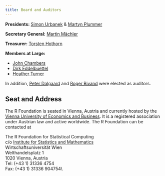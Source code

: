 ```yaml
---
title: Board and Auditors
---
```


__Presidents:__ [Simon Urbanek](http://urbanek.info) & [Martyn Plummer](http://www.iarc.fr/en/staffdirectory/displaystaff.php?id=10118)

__Secretary General:__ [Martin Mächler](http://stat.ethz.ch/people/maechler)

__Treasurer:__ [Torsten Hothorn](http://user.math.uzh.ch/hothorn/)

__Members at Large:__

* [John Chambers](http://statweb.stanford.edu/~jmc4/)
* [Dirk Eddelbuettel](http://dirk.eddelbuettel.com)
* [Heather Turner](http://www.heatherturner.net)

In addition, [Peter Dalgaard](http://www.cbs.dk/en/research/departments-and-centres/department-of-finance/staff/pdmes) and [Roger Bivand](http://www.nhh.no/en/research-faculty/department-of-economics/sam/cv/bivand--roger-s.aspx) were elected as auditors.

## Seat and Address

The R Foundation is seated in Vienna, Austria and currently hosted by the [Vienna University of Economics and Business](http://www.wu.ac.at). It is a registered association under Austrian law and active worldwide. The R Foundation can be contacted at

The R Foundation for Statistical Computing\
 c/o [Institute for Statistics and Mathematics](http://www.wu.ac.at/statmath/)\
 Wirtschaftsuniversität Wien\
 Welthandelsplatz 1\
 1020 Vienna, Austria\
 Tel: (+43 1) 31336 4754\
 Fax: (+43 1) 31336 904754\

